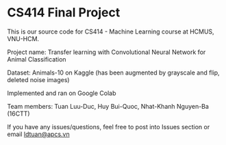 # CS414 Final Project
This is our source code for CS414 - Machine Learning course at HCMUS, VNU-HCM.

Project name: Transfer learning with Convolutional Neural Network for Animal Classification

Dataset: Animals-10 on Kaggle (has been augmented by grayscale and flip, deleted noise images)

Implemented and ran on Google Colab

Team members: Tuan Luu-Duc, Huy Bui-Quoc, Nhat-Khanh Nguyen-Ba (16CTT)

If you have any issues/questions, feel free to post into Issues section or email ldtuan@apcs.vn
